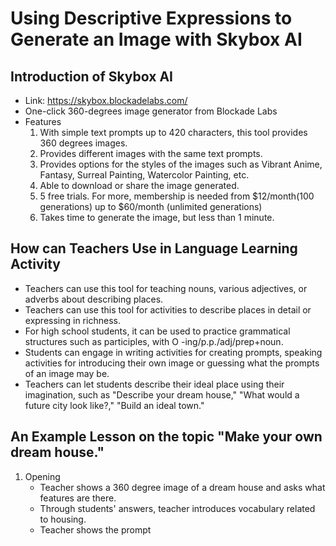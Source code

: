 # Using Descriptive Expressions to Generate an Image with Skybox AI 

## Introduction of Skybox AI 
- Link: https://skybox.blockadelabs.com/
- One-click 360-degrees image generator from Blockade Labs
- Features
  1. With simple text prompts up to 420 characters, this tool provides 360 degrees images. 
  2. Provides different images with the same text prompts.
  3. Provides options for the styles of the images such as Vibrant Anime, Fantasy, Surreal Painting, Watercolor Painting, etc. 
  4. Able to download or share the image generated.
  5. 5 free trials. For more, membership is needed from $12/month(100 generations) up to $60/month (unlimited generations) 
  6. Takes time to generate the image, but less than 1 minute.

## How can Teachers Use in Language Learning Activity 
- Teachers can use this tool for teaching nouns, various adjectives, or adverbs about describing places.
- Teachers can use this tool for activities to describe places in detail or expressing in richness.  
- For high school students, it can be used to practice grammatical structures such as participles, with O -ing/p.p./adj/prep+noun.   
- Students can engage in writing activities for creating prompts, speaking activities for introducing their own image or guessing what the prompts of an image may be.
- Teachers can let students describe their ideal place using their imagination, such as "Describe your dream house," "What would a future city look like?," "Build an ideal town."  

## An Example Lesson on the topic "Make your own dream house." 
1. Opening
   - Teacher shows a 360 degree image of a dream house and asks what features are there.  
   - Through students' answers, teacher introduces vocabulary related to housing.
   - Teacher shows the prompt 
